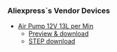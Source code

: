 ### Aliexpress`s Vendor Devices


* [Air Pump 12V 13L per Min](https://www.aliexpress.com/item/12-V-High-Pressure-Air-Pump-Diaphragm-13L-Min-Displacement-Micro-Vacuum-Pump/32841799410.html)
    * [Preview & download](https://a360.co/2Nr9YqQ)
    * [STEP download](https://github.com/radist2s/vendor-devices-3d-models/raw/master/air/air-pump%2012v-13l-per-min.stp)